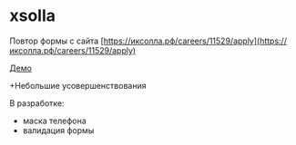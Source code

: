 # xsolla
Повтор формы с сайта 
[https://иксолла.рф/careers/11529/apply](https://иксолла.рф/careers/11529/apply)

[Демо](qeru.ru/xsolla/)

+Небольшие усовершенствования

В разработке:
- маска телефона
- валидация формы
